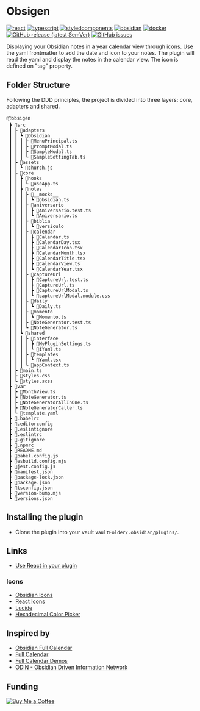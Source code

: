 # Obsigen

[![react](https://img.shields.io/badge/React-61DBFB?style=for-the-badge&logo=react&logoColor=black)](https://reactjs.org/)
[![typescript](https://img.shields.io/badge/TypeScript-3178C6?style=for-the-badge&logo=typescript&logoColor=white)](https://www.typescriptlang.org/)
[![styledcomponents](https://img.shields.io/badge/styled_components-DB7093?style=for-the-badge&logo=styledcomponents&logoColor=white)](https://styled-components.com/)
[![obsidian](https://img.shields.io/badge/obsidian-7C3AED?style=for-the-badge&logo=obsidian&logoColor=white)](https://obsidian.md/)
[![docker](https://img.shields.io/badge/docker-2496ED?style=for-the-badge&logo=docker&logoColor=white)](https://www.docker.com/)
[![GitHub release (latest SemVer)](https://img.shields.io/github/v/release/jesuserro/obsigen?style=for-the-badge&sort=semver)](https://github.com/jesuserro/obsigen/releases/)
[![GitHub issues](https://img.shields.io/github/issues/jesuserro/obsigen?style=for-the-badge)](https://github.com/jesuserro/obsigen/issues/)

Displaying your Obsidian notes in a year calendar view through icons. 
Use the yaml frontmatter to add the date and icon to your notes. The plugin will read the yaml and display the notes in the calendar view. The icon is defined on "tag" property.

## Folder Structure
Following the DDD principles, the project is divided into three layers: core, adapters and shared.
```
📦obsigen
 ┣ 📂src
 ┃ ┣ 📂adapters
 ┃ ┃ ┗ 📂Obsidian
 ┃ ┃ ┃ ┣ 📜MenuPrincipal.ts
 ┃ ┃ ┃ ┣ 📜PromptModal.ts
 ┃ ┃ ┃ ┣ 📜SampleModal.ts
 ┃ ┃ ┃ ┗ 📜SampleSettingTab.ts
 ┃ ┣ 📂assets
 ┃ ┃ ┗ 📜church.js
 ┃ ┣ 📂core
 ┃ ┃ ┣ 📂hooks
 ┃ ┃ ┃ ┗ 📜useApp.ts
 ┃ ┃ ┣ 📂notes
 ┃ ┃ ┃ ┣ 📂__mocks__
 ┃ ┃ ┃ ┃ ┗ 📜obsidian.ts
 ┃ ┃ ┃ ┣ 📂aniversario
 ┃ ┃ ┃ ┃ ┣ 📜Aniversario.test.ts
 ┃ ┃ ┃ ┃ ┗ 📜Aniversario.ts
 ┃ ┃ ┃ ┣ 📂biblia
 ┃ ┃ ┃ ┃ ┗ 📂versiculo
 ┃ ┃ ┃ ┣ 📂calendar
 ┃ ┃ ┃ ┃ ┣ 📜Calendar.ts
 ┃ ┃ ┃ ┃ ┣ 📜CalendarDay.tsx
 ┃ ┃ ┃ ┃ ┣ 📜CalendarIcon.tsx
 ┃ ┃ ┃ ┃ ┣ 📜CalendarMonth.tsx
 ┃ ┃ ┃ ┃ ┣ 📜CalendarTitle.tsx
 ┃ ┃ ┃ ┃ ┣ 📜CalendarView.ts
 ┃ ┃ ┃ ┃ ┗ 📜CalendarYear.tsx
 ┃ ┃ ┃ ┣ 📂captureUrl
 ┃ ┃ ┃ ┃ ┣ 📜CaptureUrl.test.ts
 ┃ ┃ ┃ ┃ ┣ 📜CaptureUrl.ts
 ┃ ┃ ┃ ┃ ┣ 📜CaptureUrlModal.ts
 ┃ ┃ ┃ ┃ ┗ 📜captureUrlModal.module.css
 ┃ ┃ ┃ ┣ 📂daily
 ┃ ┃ ┃ ┃ ┗ 📜Daily.ts
 ┃ ┃ ┃ ┣ 📂momento
 ┃ ┃ ┃ ┃ ┗ 📜Momento.ts
 ┃ ┃ ┃ ┣ 📜NoteGenerator.test.ts
 ┃ ┃ ┃ ┗ 📜NoteGenerator.ts
 ┃ ┃ ┗ 📂shared
 ┃ ┃ ┃ ┣ 📂interface
 ┃ ┃ ┃ ┃ ┣ 📜MyPluginSettings.ts
 ┃ ┃ ┃ ┃ ┗ 📜iYaml.ts
 ┃ ┃ ┃ ┣ 📂templates
 ┃ ┃ ┃ ┃ ┗ 📜Yaml.tsx
 ┃ ┃ ┃ ┗ 📜appContext.ts
 ┃ ┣ 📜main.ts
 ┃ ┣ 📜styles.css
 ┃ ┗ 📜styles.scss
 ┣ 📂var
 ┃ ┣ 📜MonthView.ts
 ┃ ┣ 📜NoteGenerator.ts
 ┃ ┣ 📜NoteGeneratorAllInOne.ts
 ┃ ┣ 📜NoteGeneratorCaller.ts
 ┃ ┗ 📜template.yaml
 ┣ 📜.babelrc
 ┣ 📜.editorconfig
 ┣ 📜.eslintignore
 ┣ 📜.eslintrc
 ┣ 📜.gitignore
 ┣ 📜.npmrc
 ┣ 📜README.md
 ┣ 📜babel.config.js
 ┣ 📜esbuild.config.mjs
 ┣ 📜jest.config.js
 ┣ 📜manifest.json
 ┣ 📜package-lock.json
 ┣ 📜package.json
 ┣ 📜tsconfig.json
 ┣ 📜version-bump.mjs
 ┗ 📜versions.json
```
## Installing the plugin
- Clone the plugin into your vault `VaultFolder/.obsidian/plugins/`.
## Links
- [Use React in your plugin](https://docs.obsidian.md/Plugins/Getting+started/Use+React+in+your+plugin)
### Icons
- [Obsidian Icons](https://docs.obsidian.md/Plugins/User+interface/Icons)
- [React Icons](https://react-icons.github.io/react-icons/)
- [Lucide](https://lucide.dev/icons/)
- [Hexadecimal Color Picker](https://www.google.com/search?q=hexadecimal+color+picker)
## Inspired by
- [Obsidian Full Calendar](https://github.com/davish/obsidian-full-calendar)
- [Full Calendar](https://github.com/fullcalendar/fullcalendar)
- [Full Calendar Demos](https://fullcalendar.io/demos)
- [ODIN - Obsidian Driven Information Network](https://github.com/memgraph/odin)
## Funding
[![Buy Me a Coffee](https://img.shields.io/badge/-Buy%20Me%20a%20Coffee-orange?style=flat&logo=buy-me-a-coffee&logoColor=white)](https://www.buymeacoffee.com/jesuserro)